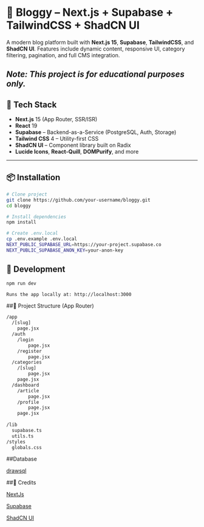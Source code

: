 # 📝 Bloggy – Next.js + Supabase + TailwindCSS + ShadCN UI

A modern blog platform built with **Next.js 15**, **Supabase**, **TailwindCSS**, and **ShadCN UI**. Features include dynamic content, responsive UI, category filtering, pagination, and full CMS integration.

*Note: This project is for educational purposes only.*
---

## 🚀 Tech Stack

- **Next.js** 15 (App Router, SSR/ISR)
- **React** 19
- **Supabase** – Backend-as-a-Service (PostgreSQL, Auth, Storage)
- **Tailwind CSS** 4 – Utility-first CSS
- **ShadCN UI** – Component library built on Radix
- **Lucide Icons**, **React-Quill**, **DOMPurify**, and more

---

## 📦 Installation

```bash
# Clone project
git clone https://github.com/your-username/bloggy.git
cd bloggy

# Install dependencies
npm install

# Create .env.local
cp .env.example .env.local
NEXT_PUBLIC_SUPABASE_URL=https://your-project.supabase.co
NEXT_PUBLIC_SUPABASE_ANON_KEY=your-anon-key
```
## 🧪 Development
```bash
npm run dev

Runs the app locally at: http://localhost:3000
```
##📁 Project Structure (App Router)
```bash
/app
  /[slug]
    page.jsx
  /auth
    /login
        page.jsx
    /register
        page.jsx
  /categories
    /[slug]
        page.jsx
    page.jsx
  /dashboard
    /article
        page.jsx
    /profile
        page.jsx
    page.jsx
       
/lib
  supabase.ts
  utils.ts
/styles
  globals.css
```
##Database 

  [drawsql](https://drawsql.app/teams/thoang-nguy/diagrams/bloggy)
  
##🙌 Credits 

[NextJs](https://nextjs.org/docs)

[Supabase](https://supabase.com/)

[ShadCN UI](https://ui.shadcn.com/)





